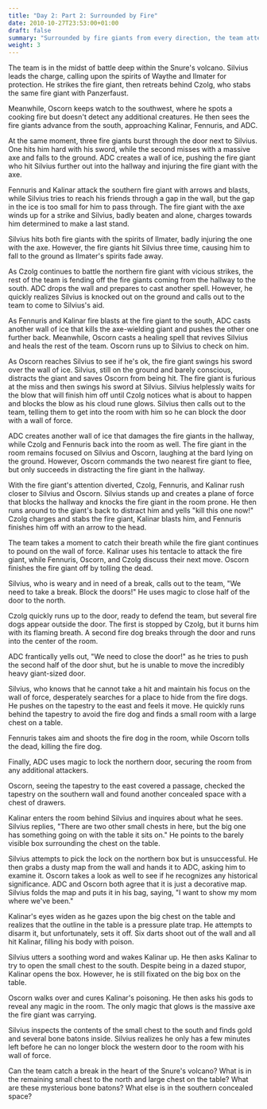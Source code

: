 ```yaml
---
title: "Day 2: Part 2: Surrounded by Fire"
date: 2010-10-27T23:53:00+01:00
draft: false
summary: "Surrounded by fire giants from every direction, the team attempts to fight there way to safety"
weight: 3
---
```


The team is in the midst of battle deep within the Snure's volcano. Silvius leads the charge, calling upon the spirits of Waythe and Ilmater for protection. He strikes the fire giant, then retreats behind Czolg, who stabs the same fire giant with Panzerfaust.

Meanwhile, Oscorn keeps watch to the southwest, where he spots a cooking fire but doesn't detect any additional creatures. He then sees the fire giants advance from the south, approaching Kalinar, Fennuris, and ADC.

At the same moment, three fire giants burst through the door next to Silvius. One hits him hard with his sword, while the second misses with a massive axe and falls to the ground. ADC creates a wall of ice, pushing the fire giant who hit Silvius further out into the hallway and injuring the fire giant with the axe.

Fennuris and Kalinar attack the southern fire giant with arrows and blasts, while Silvius tries to reach his friends through a gap in the wall, but the gap in the ice is too small for him to pass through. The fire giant with the axe winds up for a strike and Silvius, badly beaten and alone, charges towards him determined to make a last stand.

Silvius hits both fire giants with the spirits of Ilmater, badly injuring the one with the axe. However, the fire giants hit Silvius three time, causing him to fall to the ground as Ilmater's spirits fade away.

As Czolg continues to battle the northern fire giant with vicious strikes, the rest of the team is fending off the fire giants coming from the hallway to the south. ADC drops the wall and prepares to cast another spell. However, he quickly realizes Silvius is knocked out on the ground and calls out to the team to come to Silvius's aid.

As Fennuris and Kalinar fire blasts at the fire giant to the south, ADC casts another wall of ice that kills the axe-wielding giant and pushes the other one further back. Meanwhile, Oscorn casts a healing spell that revives Silvius and heals the rest of the team. Oscorn runs up to Silvius to check on him.

As Oscorn reaches Silvius to see if he's ok, the fire giant swings his sword over the wall of ice. Silvius, still on the ground and barely conscious, distracts the giant and saves Oscorn from being hit. The fire giant is furious at the miss and then swings his sword at Silvius. Silvius helplessly waits for the blow that will finish him off until Czolg notices what is about to happen and blocks the blow as his cloud rune glows. Silvius then calls out to the team, telling them to get into the room with him so he can block the door with a wall of force.

ADC creates another wall of ice that damages the fire giants in the hallway, while Czolg and Fennuris back into the room as well. The fire giant in the room remains focused on Silvius and Oscorn, laughing at the bard lying on the ground. However, Oscorn commands the two nearest fire giant to flee, but only succeeds in distracting the fire giant in the hallway. 

With the fire giant's attention diverted, Czolg, Fennuris, and Kalinar rush closer to Silvius and Oscorn. Silvius stands up and creates a plane of force that blocks the hallway and knocks the fire giant in the room prone. He then runs around to the giant's back to distract him and yells "kill this one now!" Czolg charges and stabs the fire giant, Kalinar blasts him, and Fennuris finishes him off with an arrow to the head.

The team takes a moment to catch their breath while the fire giant continues to pound on the wall of force. Kalinar uses his tentacle to attack the fire giant, while Fennuris, Oscorn, and Czolg discuss their next move. Oscorn finishes the fire giant off by tolling the dead.

Silvius, who is weary and in need of a break, calls out to the team, "We need to take a break. Block the doors!" He uses magic to close half of the door to the north.

Czolg quickly runs up to the door, ready to defend the team, but several fire dogs appear outside the door. The first is stopped by Czolg, but it burns him with its flaming breath. A second fire dog breaks through the door and runs into the center of the room.

ADC frantically yells out, "We need to close the door!" as he tries to push the second half of the door shut, but he is unable to move the incredibly heavy giant-sized door.

Silvius, who knows that he cannot take a hit and maintain his focus on the wall of force, desperately searches for a place to hide from the fire dogs. He pushes on the tapestry to the east and feels it move. He quickly runs behind the tapestry to avoid the fire dog and finds a small room with a large chest on a table.

Fennuris takes aim and shoots the fire dog in the room, while Oscorn tolls the dead, killing the fire dog.

Finally, ADC uses magic to lock the northern door, securing the room from any additional attackers.

Oscorn, seeing the tapestry to the east covered a passage, checked the tapestry on the southern wall and found another concealed space with a chest of drawers. 

Kalinar enters the room behind Silvius and inquires about what he sees. Silvius replies, "There are two other small chests in here, but the big one has something going on with the table it sits on." He points to the barely visible box surrounding the chest on the table.

Silvius attempts to pick the lock on the northern box but is unsuccessful. He then grabs a dusty map from the wall and hands it to ADC, asking him to examine it. Oscorn takes a look as well to see if he recognizes any historical significance. ADC and Oscorn both agree that it is just a decorative map. Silvius folds the map and puts it in his bag, saying, "I want to show my mom where we've been."

Kalinar's eyes widen as he gazes upon the big chest on the table and realizes that the outline in the table is a pressure plate trap. He attempts to disarm it, but unfortunately, sets it off. Six darts shoot out of the wall and all hit Kalinar, filling his body with poison.

Silvius utters a soothing word and wakes Kalinar up. He then asks Kalinar to try to open the small chest to the south. Despite being in a dazed stupor, Kalinar opens the box. However, he is still fixated on the big box on the table.

Oscorn walks over and cures Kalinar's poisoning. He then asks his gods to reveal any magic in the room. The only magic that glows is the massive axe the fire giant was carrying.

Silvius inspects the contents of the small chest to the south and finds gold and several bone batons inside. Silvius realizes he only has a few minutes left before he can no longer block the western door to the room with his wall of force.

Can the team catch a break in the heart of the Snure's volcano? What is in the remaining small chest to the north and large chest on the table? What are these mysterious bone batons? What else is in the southern concealed space? 



